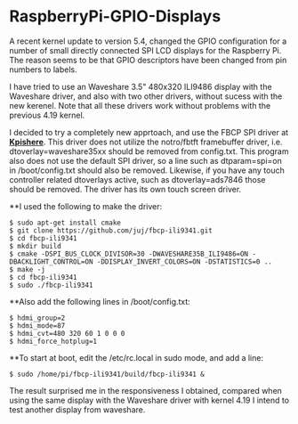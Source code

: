 # RaspberryPi-GPIO-Displays

A recent kernel update to version 5.4, changed the GPIO configuration for a number of small directly connected SPI LCD displays for the Raspberry Pi.
The reason seems to be that GPIO descriptors have been changed from pin numbers to labels.

I have tried to use an Waveshare 3.5" 480x320 ILI9486 display with the Waveshare driver, and also with two other drivers, without sucess with the new kerenel. Note that all these drivers work without problems with the previous 4.19 kernel.

I decided to try a completely new apprtoach, and use the FBCP SPI driver at [**Kpishere**](https://github.com/kpishere/fbcp-ili9341). This driver does not utilize the notro/fbtft framebuffer driver, i.e. dtoverlay=waveshare35xx should be removed from config.txt. This program also does not use the default SPI driver, so a line such as dtparam=spi=on in /boot/config.txt should also be removed. Likewise, if you have any touch controller related dtoverlays active, such as dtoverlay=ads7846 those should be removed. The driver has its own touch screen driver.


**I used the following to make the driver:

    $ sudo apt-get install cmake
    $ git clone https://github.com/juj/fbcp-ili9341.git
    $ cd fbcp-ili9341
    $ mkdir build
    $ cmake -DSPI_BUS_CLOCK_DIVISOR=30 -DWAVESHARE35B_ILI9486=ON -DBACKLIGHT_CONTROL=ON -DDISPLAY_INVERT_COLORS=ON -DSTATISTICS=0 ..
    $ make -j
    $ cd fbcp-ili9341
    $ sudo ./fbcp-ili9341
    
**Also add the following lines in /boot/config.txt:

    $ hdmi_group=2
    $ hdmi_mode=87
    $ hdmi_cvt=480 320 60 1 0 0 0
    $ hdmi_force_hotplug=1

**To start at boot, edit the /etc/rc.local in sudo mode, and add a line:

    $ sudo /home/pi/fbcp-ili9341/build/fbcp-ili9341 &
    
The result surprised me in the responsiveness I obtained, compared when using the same display with the Waveshare driver with kernel 4.19
I intend to test another display from waveshare.
